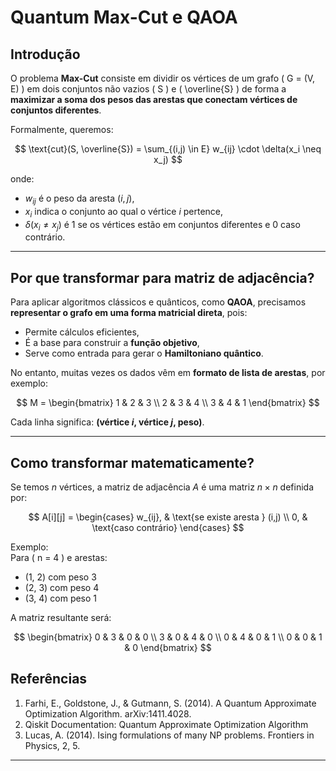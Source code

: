 # Quantum Max-Cut e QAOA

## Introdução

O problema **Max-Cut** consiste em dividir os vértices de um grafo \( G = (V, E) \) em dois conjuntos não vazios \( S \) e \( \overline{S} \) de forma a **maximizar a soma dos pesos das arestas que conectam vértices de conjuntos diferentes**.

Formalmente, queremos:

$$
\text{cut}(S, \overline{S}) = \sum_{(i,j) \in E} w_{ij} \cdot \delta(x_i \neq x_j)
$$

onde:
- $w_{ij}$ é o peso da aresta $(i,j)$,
- $x_i$ indica o conjunto ao qual o vértice $i$ pertence,
- $\delta(x_i \neq x_j)$ é 1 se os vértices estão em conjuntos diferentes e 0 caso contrário.

---

## Por que transformar para matriz de adjacência?

Para aplicar algoritmos clássicos e quânticos, como **QAOA**, precisamos **representar o grafo em uma forma matricial direta**, pois:
- Permite cálculos eficientes,
- É a base para construir a **função objetivo**,
- Serve como entrada para gerar o **Hamiltoniano quântico**.

No entanto, muitas vezes os dados vêm em **formato de lista de arestas**, por exemplo:

$$
M = \begin{bmatrix}
1 & 2 & 3 \\
2 & 3 & 4 \\
3 & 4 & 1
\end{bmatrix}
$$

Cada linha significa: **(vértice $i$, vértice $j$, peso)**.

---

## Como transformar matematicamente?

Se temos $n$ vértices, a matriz de adjacência $A$ é uma matriz $n \times n$ definida por:

$$
A[i][j] =
\begin{cases}
w_{ij}, & \text{se existe aresta } (i,j) \\
0, & \text{caso contrário}
\end{cases}
$$

Exemplo:  
Para \( n = 4 \) e arestas:
- (1, 2) com peso 3
- (2, 3) com peso 4
- (3, 4) com peso 1

A matriz resultante será:

$$
\begin{bmatrix}
0 & 3 & 0 & 0 \\
3 & 0 & 4 & 0 \\
0 & 4 & 0 & 1 \\
0 & 0 & 1 & 0
\end{bmatrix}
$$



## Referências

1. Farhi, E., Goldstone, J., & Gutmann, S. (2014). A Quantum Approximate Optimization Algorithm. arXiv:1411.4028.
2. Qiskit Documentation: Quantum Approximate Optimization Algorithm
3. Lucas, A. (2014). Ising formulations of many NP problems. Frontiers in Physics, 2, 5.

---
